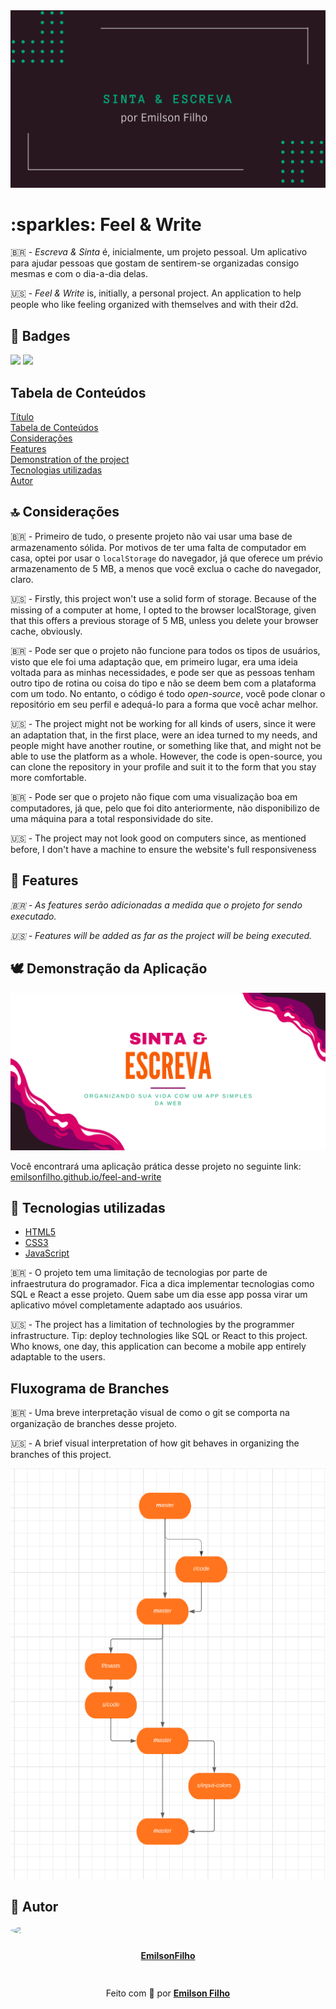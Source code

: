 
<div class="img">
    <img src="assets/images/github/Capa - Sinta & Escreva.png" alt="Logo do projeto">
</div>
<h1 class="text-center" id="title">:sparkles: Feel & Write</h1>
🇧🇷 - <em>Escreva & Sinta</em> é, inicialmente, um projeto pessoal. Um aplicativo para ajudar pessoas que gostam de sentirem-se organizadas consigo mesmas e com o dia-a-dia delas.

:us: - <em>Feel & Write</em> is, initially, a personal project. An application to help people who like feeling organized with themselves and with their d2d.

<h2 class="mt">📣 Badges</h2>
<img src="https://img.shields.io/github/languages/code-size/emilsonfilho/feel-and-write?color=%23f75c03&label=Tamanho%20do%20reposit%C3%B3rio"> <img src="https://img.shields.io/bower/l/mi?color=%23d90368&label=Licen%C3%A7a">

<h2 class="mt">Tabela de Conteúdos</h2>

<tr id="table-of-contents">
    <td><a href="#title">Título</a></td><br>
    <td><a href="#table-of-contents">Tabela de Conteúdos</a></td><br>
    <td><a href="#considerations">Considerações</a></td><br>
    <td><a href="#features">Features</a></td><br>
    <td><a href="#demonstration-of-the-project">Demonstration of the project</a></td><br>
    <td><a href="#technologies">Tecnologias utilizadas</a></td><br>
    <td><a href="#author">Autor</a></td><br>
</tr>

<h2 id="considerations" class="mt">🔝 Considerações</h2>

🇧🇷 - Primeiro de tudo, o presente projeto não vai usar uma base de armazenamento sólida. Por motivos de ter uma falta de computador em casa, optei por usar o <code>localStorage</code> do navegador, já que oferece um prévio armazenamento de 5 MB, a menos que você exclua o cache do navegador, claro.

:us: - Firstly, this project won't use a solid form of storage. Because of the missing of a computer at home, I opted to the browser localStorage, given that this offers a previous storage of 5 MB, unless you delete your browser cache, obviously.

🇧🇷 - Pode ser que o projeto não funcione para todos os tipos de usuários, visto que ele foi uma adaptação que, em primeiro lugar, era uma ideia voltada para as minhas necessidades, e pode ser que as pessoas tenham outro tipo de rotina ou coisa do tipo e não se deem bem com a plataforma com um todo. No entanto, o código é todo <em>open-source</em>, você pode clonar o repositório em seu perfil e adequá-lo para a forma que você achar melhor.

:us: - The project might not be working for all kinds of users, since it were an adaptation that, in the first place, were an idea turned to my needs, and people might have another routine, or something like that, and might not be able to use the platform as a whole. However, the code is open-source, you can clone the repository in your profile and suit it to the form that you stay more comfortable.

🇧🇷 - Pode ser que o projeto não fique com uma visualização boa em computadores, já que, pelo que foi dito anteriormente, não disponibilizo de uma máquina para a total responsividade do site.

:us: - The project may not look good on computers since, as mentioned before, I don't have a machine to ensure the website's full responsiveness

<h2 class="mt10" id="features">🔬 Features</h2>
<em>🇧🇷 - As features serão adicionadas a medida que o projeto for sendo executado.</em>

<em>:us: - Features will be added as far as the project will be being executed.</em>

<h2 class="mt" id="demonstration-of-the-project">🕊 Demonstração da Aplicação</h2>

<div class="img">
    <img src="assets/images/github/Banner GitHub - Sinta&Escreva.png" alt="Banner do GitHub do projeto">
</div>

Você encontrará uma aplicação prática desse projeto no seguinte link: [emilsonfilho.github.io/feel-and-write](emilsonfilho.github.io/feel-and-write)

<h2 class="mt" id="technologies">👑 Tecnologias utilizadas</h2>

* [HTML5](https://developer.mozilla.org/en-US/docs/Web/HTML)
* [CSS3](https://developer.mozilla.org/en-US/docs/Web/CSS)
* [JavaScript](https://developer.mozilla.org/en-US/docs/Web/JavaScript)

🇧🇷 - O projeto tem uma limitação de tecnologias por parte de infraestrutura do programador. Fica a dica implementar tecnologias como SQL e React a esse projeto. Quem sabe um dia esse app possa virar um aplicativo móvel completamente adaptado aos usuários.

:us: - The project has a limitation of technologies by the programmer infrastructure. Tip: deploy technologies like SQL or React to this project. Who knows, one day, this application can become a mobile app entirely adaptable to the users.

<h2 class="mt">Fluxograma de Branches</h2>

🇧🇷 - Uma breve interpretação visual de como o git se comporta na organização de branches desse projeto.

:us: - A brief visual interpretation of how git behaves in organizing the branches of this project.

<img src="assets/images/github/fluxo.png">

<h2 class="mt" id="author">🍁 Autor</h2>

<div style="display: flex; flex-direction: column; text-align:center; gap: 10px;">
<img style="border-radius: 100%; width: 150px" src="https://avatars.githubusercontent.com/u/92304613?s=96&v=4">

<strong>[EmilsonFilho](https://github.com/emilsonfilho)</strong>
</div>

<div style="text-align: center; padding: 15px 0px;"><p>Feito com 💜 por <a href="https://github.com/emilsonfilho"><strong>Emilson Filho</strong></a></p></div>
